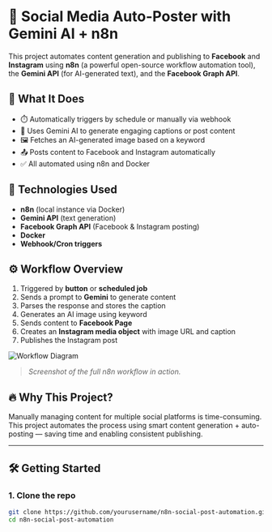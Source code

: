 # 🚀 Social Media Auto-Poster with Gemini AI + n8n

This project automates content generation and publishing to **Facebook** and **Instagram** using **n8n** (a powerful open-source workflow automation tool), the **Gemini API** (for AI-generated text), and the **Facebook Graph API**.

## 📸 What It Does

- ⏱️ Automatically triggers by schedule or manually via webhook
- 🧠 Uses Gemini AI to generate engaging captions or post content
- 🖼️ Fetches an AI-generated image based on a keyword
- 📤 Posts content to Facebook and Instagram automatically
- ✅ All automated using n8n and Docker

## 🔧 Technologies Used

- **n8n** (local instance via Docker)
- **Gemini API** (text generation)
- **Facebook Graph API** (Facebook & Instagram posting)
- **Docker**
- **Webhook/Cron triggers**

## ⚙️ Workflow Overview

1. Triggered by **button** or **scheduled job**
2. Sends a prompt to **Gemini** to generate content
3. Parses the response and stores the caption
4. Generates an AI image using keyword
5. Sends content to **Facebook Page**
6. Creates an **Instagram media object** with image URL and caption
7. Publishes the Instagram post

![Workflow Diagram](./screenshots/automation-workflow.png)

> *Screenshot of the full n8n workflow in action.*

## 🔥 Why This Project?

Manually managing content for multiple social platforms is time-consuming. This project automates the process using smart content generation + auto-posting — saving time and enabling consistent publishing.

---

## 🛠️ Getting Started

### 1. Clone the repo
```bash
git clone https://github.com/yourusername/n8n-social-post-automation.git
cd n8n-social-post-automation
